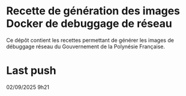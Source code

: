 # Recette de génération des images Docker de debuggage de réseau

Ce dépôt contient les recettes permettant de générer les images de débuggage réseau du Gouvernement de la Polynésie Française.

# Last push
02/09/2025 9h21

